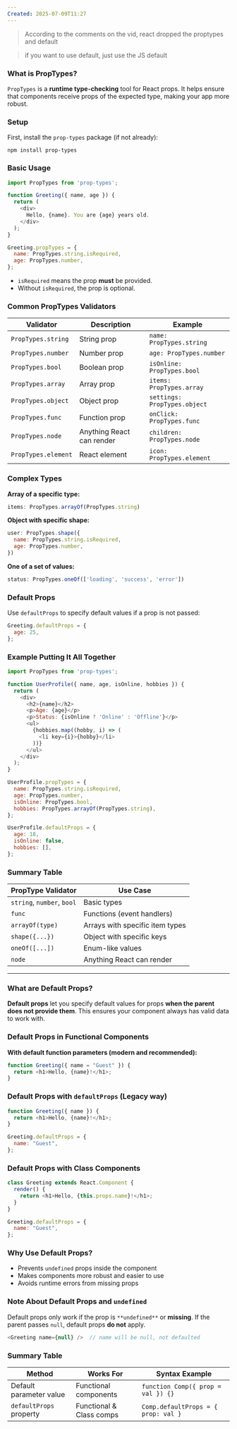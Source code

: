 ```yaml
---
Created: 2025-07-09T11:27
---
```

> According to the comments on the vid, react dropped the proptypes and default

> if you want to use default, just use the JS default

  

### What is PropTypes?

`PropTypes` is a **runtime type-checking** tool for React props. It helps ensure that components receive props of the expected type, making your app more robust.

  

### Setup

First, install the `prop-types` package (if not already):

```Shell
npm install prop-types
```

  

### Basic Usage

```JavaScript
import PropTypes from 'prop-types';

function Greeting({ name, age }) {
  return (
    <div>
      Hello, {name}. You are {age} years old.
    </div>
  );
}

Greeting.propTypes = {
  name: PropTypes.string.isRequired,
  age: PropTypes.number,
};
```

- `isRequired` means the prop **must** be provided.
- Without `isRequired`, the prop is optional.

  

### Common PropTypes Validators

|Validator|Description|Example|
|---|---|---|
|`PropTypes.string`|String prop|`name: PropTypes.string`|
|`PropTypes.number`|Number prop|`age: PropTypes.number`|
|`PropTypes.bool`|Boolean prop|`isOnline: PropTypes.bool`|
|`PropTypes.array`|Array prop|`items: PropTypes.array`|
|`PropTypes.object`|Object prop|`settings: PropTypes.object`|
|`PropTypes.func`|Function prop|`onClick: PropTypes.func`|
|`PropTypes.node`|Anything React can render|`children: PropTypes.node`|
|`PropTypes.element`|React element|`icon: PropTypes.element`|

  

### Complex Types

**Array of a specific type:**

```JavaScript
items: PropTypes.arrayOf(PropTypes.string)
```

**Object with specific shape:**

```JavaScript
user: PropTypes.shape({
  name: PropTypes.string.isRequired,
  age: PropTypes.number,
})
```

**One of a set of values:**

```JavaScript
status: PropTypes.oneOf(['loading', 'success', 'error'])
```

  

### Default Props

Use `defaultProps` to specify default values if a prop is not passed:

```JavaScript
Greeting.defaultProps = {
  age: 25,
};
```

  

### Example Putting It All Together

```JavaScript
import PropTypes from 'prop-types';

function UserProfile({ name, age, isOnline, hobbies }) {
  return (
    <div>
      <h2>{name}</h2>
      <p>Age: {age}</p>
      <p>Status: {isOnline ? 'Online' : 'Offline'}</p>
      <ul>
        {hobbies.map((hobby, i) => (
          <li key={i}>{hobby}</li>
        ))}
      </ul>
    </div>
  );
}

UserProfile.propTypes = {
  name: PropTypes.string.isRequired,
  age: PropTypes.number,
  isOnline: PropTypes.bool,
  hobbies: PropTypes.arrayOf(PropTypes.string),
};

UserProfile.defaultProps = {
  age: 18,
  isOnline: false,
  hobbies: [],
};
```

  

### Summary Table

|PropType Validator|Use Case|
|---|---|
|`string`, `number`, `bool`|Basic types|
|`func`|Functions (event handlers)|
|`arrayOf(type)`|Arrays with specific item types|
|`shape({...})`|Object with specific keys|
|`oneOf([...])`|Enum-like values|
|`node`|Anything React can render|

  

---

  

  

### What are Default Props?

**Default props** let you specify default values for props **when the parent does not provide them**. This ensures your component always has valid data to work with.

  

### Default Props in Functional Components

**With default function parameters (modern and recommended):**

```JavaScript
function Greeting({ name = "Guest" }) {
  return <h1>Hello, {name}!</h1>;
}
```

  

### Default Props with `defaultProps` (Legacy way)

```JavaScript
function Greeting({ name }) {
  return <h1>Hello, {name}!</h1>;
}

Greeting.defaultProps = {
  name: "Guest",
};
```

  

### Default Props with Class Components

```JavaScript
class Greeting extends React.Component {
  render() {
    return <h1>Hello, {this.props.name}!</h1>;
  }
}

Greeting.defaultProps = {
  name: "Guest",
};
```

  

### Why Use Default Props?

- Prevents `undefined` props inside the component
- Makes components more robust and easier to use
- Avoids runtime errors from missing props

  

### Note About Default Props and `undefined`

Default props only work if the prop is `**undefined**` or **missing**. If the parent passes `null`, default props **do not** apply.

```JavaScript
<Greeting name={null} />  // name will be null, not defaulted
```

  

### Summary Table

|Method|Works For|Syntax Example|
|---|---|---|
|Default parameter value|Functional components|`function Comp({ prop = val }) {}`|
|`defaultProps` property|Functional & Class comps|`Comp.defaultProps = { prop: val }`|
